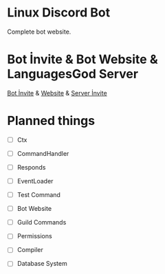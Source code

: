 # Linux Discord Bot
Complete bot website.
# Bot İnvite & Bot Website & LanguagesGod Server
[Bot İnvite](https://discord.com/api/oauth2/authorize?client_id=943792339552448602&permissions=8&scope=bot%20applications.commands) & [Website](https://languagesgods.tech) & [Server İnvite](https://discord.gg/TNPgtRqnhN)
# Planned things
- [ ] Ctx
- [ ] CommandHandler
- [ ] Responds
- [ ] EventLoader
- [ ] Test Command
- [ ] Bot Website
- [ ] Guild Commands
- [ ] Permissions
- [ ] Compiler
- [ ] Database System

